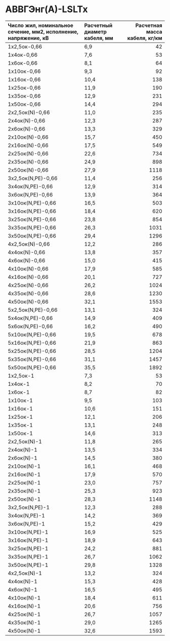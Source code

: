 #  АВВГЭнг(А)-LSLTx

| Число жил, номинальное сечение, мм2, исполнение, напряжение, кВ   | Расчетный диаметр кабеля, мм   |   Расчетная масса кабеля, кг/км |
|:------------------------------------------------------------------|:-------------------------------|--------------------------------:|
| 1х2,5ок-0,66                                                      | 6,9                            |                              42 |
| 1х4ок-0,66                                                        | 7,6                            |                              53 |
| 1х6ок-0,66                                                        | 8,1                            |                              64 |
| 1х10ок-0,66                                                       | 9,3                            |                              92 |
| 1х16ок-0,66                                                       | 10,4                           |                             138 |
| 1х25ок-0,66                                                       | 11,9                           |                             190 |
| 1х35ок-0,66                                                       | 12,9                           |                             231 |
| 1х50ок-0,66                                                       | 14,4                           |                             294 |
| 2х2,5ок(N)-0,66                                                   | 11,0                           |                             235 |
| 2х4ок(N)-0,66                                                     | 12,3                           |                             287 |
| 2х6ок(N)-0,66                                                     | 13,3                           |                             329 |
| 2х10ок(N)-0,66                                                    | 15,7                           |                             450 |
| 2х16ок(N)-0,66                                                    | 17,5                           |                             549 |
| 2х25ок(N)-0,66                                                    | 22,6                           |                             734 |
| 2х35ок(N)-0,66                                                    | 24,9                           |                             898 |
| 2х50ок(N)-0,66                                                    | 27,9                           |                            1118 |
| 3х2,5ок(N,PE)-0,66                                                | 11,4                           |                             256 |
| 3х4ок(N,PE)-0,66                                                  | 12,9                           |                             314 |
| 3х6ок(N,PE)-0,66                                                  | 13,9                           |                             364 |
| 3х10ок(N,PE)-0,66                                                 | 16,5                           |                             503 |
| 3х16ок(N,PE)-0,66                                                 | 18,4                           |                             620 |
| 3х25ок(N,PE)-0,66                                                 | 23,8                           |                             854 |
| 3х35ок(N,PE)-0,66                                                 | 26,3                           |                            1031 |
| 3х50ок(N,PE)-0,66                                                 | 29,4                           |                            1296 |
| 4х2,5ок(N)-0,66                                                   | 12,2                           |                             286 |
| 4х4ок(N)-0,66                                                     | 13,8                           |                             357 |
| 4х6ок(N)-0,66                                                     | 15,0                           |                             415 |
| 4х10ок(N)-0,66                                                    | 17,9                           |                             585 |
| 4х16ок(N)-0,66                                                    | 20,1                           |                             727 |
| 4х25ок(N)-0,66                                                    | 26,2                           |                            1024 |
| 4х35ок(N)-0,66                                                    | 28,6                           |                            1230 |
| 4х50ок(N)-0,66                                                    | 32,1                           |                            1553 |
| 5х2,5ок(N,PE)-0,66                                                | 13,1                           |                             324 |
| 5х4ок(N,PE)-0,66                                                  | 14,9                           |                             409 |
| 5х6ок(N,PE)-0,66                                                  | 16,2                           |                             490 |
| 5х10ок(N,PE)-0,66                                                 | 19,5                           |                             678 |
| 5х16ок(N,PE)-0,66                                                 | 21,9                           |                             863 |
| 5х25ок(N,PE)-0,66                                                 | 28,5                           |                            1204 |
| 5х35ок(N,PE)-0,66                                                 | 31,1                           |                            1457 |
| 5х50ок(N,PE)-0,66                                                 | 35,5                           |                            1892 |
| 1х2,5ок-1                                                         | 7,3                            |                              53 |
| 1х4ок-1                                                           | 8,2                            |                              70 |
| 1х6ок-1                                                           | 8,7                            |                              82 |
| 1х10ок-1                                                          | 9,5                            |                             103 |
| 1х16ок-1                                                          | 10,6                           |                             151 |
| 1х25ок-1                                                          | 12,1                           |                             206 |
| 1х35ок-1                                                          | 13,1                           |                             248 |
| 1х50ок-1                                                          | 14,6                           |                             313 |
| 2х2,5ок(N)-1                                                      | 11,8                           |                             265 |
| 2х4ок(N)-1                                                        | 13,5                           |                             334 |
| 2х6ок(N)-1                                                        | 14,5                           |                             380 |
| 2х10ок(N)-1                                                       | 16,1                           |                             468 |
| 2х16ок(N)-1                                                       | 17,9                           |                             570 |
| 2х25ок(N)-1                                                       | 23,0                           |                             757 |
| 2х35ок(N)-1                                                       | 25,3                           |                             923 |
| 2х50ок(N)-1                                                       | 28,3                           |                            1148 |
| 3х2,5ок(N,PE)-1                                                   | 12,3                           |                             288 |
| 3х4ок(N,PE)-1                                                     | 14,2                           |                             369 |
| 3х6ок(N,PE)-1                                                     | 15,2                           |                             429 |
| 3х10ок(N,PE)-1                                                    | 16,9                           |                             525 |
| 3х16ок(N,PE)-1                                                    | 18,9                           |                             643 |
| 3х25ок(N,PE)-1                                                    | 24,2                           |                             881 |
| 3х35ок(N,PE)-1                                                    | 26,7                           |                            1062 |
| 3х50ок(N,PE)-1                                                    | 29,8                           |                            1328 |
| 4х2,5ок(N)-1                                                      | 13,2                           |                             324 |
| 4х4ок(N)-1                                                        | 15,3                           |                             428 |
| 4х6ок(N)-1                                                        | 16,5                           |                             495 |
| 4х10ок(N)-1                                                       | 18,4                           |                             611 |
| 4х16ок(N)-1                                                       | 20,6                           |                             756 |
| 4х25ок(N)-1                                                       | 26,7                           |                            1057 |
| 4х35ок(N)-1                                                       | 29,0                           |                            1265 |
| 4х50ок(N)-1                                                       | 32,6                           |                            1593 |